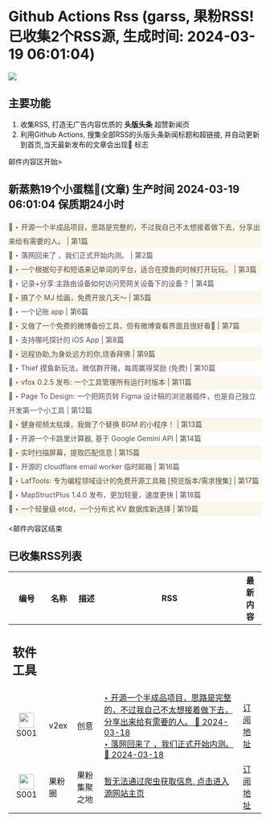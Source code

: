 # Github Actions Rss (garss, 果粉RSS! 已收集2个RSS源, 生成时间: 2024-03-19 06:01:04)

![](https://cdn.jsdelivr.net/gh/xinkeji/garss/_media/ga-rss.png)



## 主要功能
1. 收集RSS, 打造无广告内容优质的 **头版头条** 超赞新闻页
2. 利用Github Actions, 搜集全部RSS的头版头条新闻标题和超链接, 并自动更新到首页,当天最新发布的文章会出现🌈 标志

邮件内容区开始>
<h2>新蒸熟19个小蛋糕🍰(文章) 生产时间 2024-03-19 06:01:04 保质期24小时</h2>

<div style='line-height:3;background-color:#FAF6EA;' ><a href='https://www.v2ex.com/t/1024903#reply1' style="line-height:2;text-decoration:none;display:block;color:#584D49;">🌈 ‣ 开源一个半成品项目，思路是完整的，不过我自己不太想接着做下去，分享出来给有需要的人。 | 第1篇</a></div><div style='line-height:3;' ><a href='https://www.v2ex.com/t/1024877#reply7' style="line-height:2;text-decoration:none;display:block;color:#584D49;">🌈 ‣ 落网回来了 ，我们正式开始内测。 | 第2篇</a></div><div style='line-height:3;background-color:#FAF6EA;' ><a href='https://www.v2ex.com/t/1024709#reply32' style="line-height:2;text-decoration:none;display:block;color:#584D49;">🌈 ‣ 一个根据句子和短语来记单词的平台，适合在摸鱼的时候打开玩玩。 | 第3篇</a></div><div style='line-height:3;' ><a href='https://www.v2ex.com/t/1024882#reply1' style="line-height:2;text-decoration:none;display:block;color:#584D49;">🌈 ‣ 记录+分享:主路由设备如何访问旁网关设备下的设备？ | 第4篇</a></div><div style='line-height:3;background-color:#FAF6EA;' ><a href='https://www.v2ex.com/t/1024827#reply3' style="line-height:2;text-decoration:none;display:block;color:#584D49;">🌈 ‣ 搞了个 MJ 绘画，免费开放几天～ | 第5篇</a></div><div style='line-height:3;' ><a href='https://www.v2ex.com/t/1024624#reply24' style="line-height:2;text-decoration:none;display:block;color:#584D49;">🌈 ‣ 一个记账 app | 第6篇</a></div><div style='line-height:3;background-color:#FAF6EA;' ><a href='https://www.v2ex.com/t/1024846#reply0' style="line-height:2;text-decoration:none;display:block;color:#584D49;">🌈 ‣ 又做了一个免费的微博备份工具，但有微博查看界面且很好看🥳 | 第7篇</a></div><div style='line-height:3;' ><a href='https://www.v2ex.com/t/1024842#reply0' style="line-height:2;text-decoration:none;display:block;color:#584D49;">🌈 ‣ 支持哪吒探针的 iOS App | 第8篇</a></div><div style='line-height:3;background-color:#FAF6EA;' ><a href='https://www.v2ex.com/t/1024728#reply6' style="line-height:2;text-decoration:none;display:block;color:#584D49;">🌈 ‣ 远程协助,为身处远方的你,烧香拜佛 | 第9篇</a></div><div style='line-height:3;' ><a href='https://www.v2ex.com/t/1024757#reply7' style="line-height:2;text-decoration:none;display:block;color:#584D49;">🌈 ‣ Thief 摸鱼新玩法，微信群开赌，每周赢得奖励 (免费) | 第10篇</a></div><div style='line-height:3;background-color:#FAF6EA;' ><a href='https://www.v2ex.com/t/1024733#reply1' style="line-height:2;text-decoration:none;display:block;color:#584D49;">🌈 ‣ vfox 0.2.5 发布: 一个工具管理所有运行时版本 | 第11篇</a></div><div style='line-height:3;' ><a href='https://www.v2ex.com/t/1024565#reply13' style="line-height:2;text-decoration:none;display:block;color:#584D49;">🌈 ‣ Page To Design: 一个把网页转 Figma 设计稿的浏览器插件，也是自己独立开发第一个小工具 | 第12篇</a></div><div style='line-height:3;background-color:#FAF6EA;' ><a href='https://www.v2ex.com/t/1024725#reply0' style="line-height:2;text-decoration:none;display:block;color:#584D49;">🌈 ‣ 健身视频太枯燥，我做了个替换 BGM 的小程序！ | 第13篇</a></div><div style='line-height:3;' ><a href='https://www.v2ex.com/t/1024623#reply9' style="line-height:2;text-decoration:none;display:block;color:#584D49;">🌈 ‣ 开源一个卡路里计算器, 基于 Google Gemini API | 第14篇</a></div><div style='line-height:3;background-color:#FAF6EA;' ><a href='https://www.v2ex.com/t/1024752#reply2' style="line-height:2;text-decoration:none;display:block;color:#584D49;">🌈 ‣ 实时扫描屏幕，提取匹配信息 | 第15篇</a></div><div style='line-height:3;' ><a href='https://www.v2ex.com/t/1024649#reply8' style="line-height:2;text-decoration:none;display:block;color:#584D49;">🌈 ‣ 开源的 cloudflare email worker 临时邮箱 | 第16篇</a></div><div style='line-height:3;background-color:#FAF6EA;' ><a href='https://www.v2ex.com/t/1024625#reply1' style="line-height:2;text-decoration:none;display:block;color:#584D49;">🌈 ‣ LafTools: 专为编程领域设计的免费开源工具箱 [预览版本/需求搜集] | 第17篇</a></div><div style='line-height:3;' ><a href='https://www.v2ex.com/t/1024603#reply0' style="line-height:2;text-decoration:none;display:block;color:#584D49;">🌈 ‣ MapStructPlus 1.4.0 发布，更加轻量，速度更快 | 第18篇</a></div><div style='line-height:3;background-color:#FAF6EA;' ><a href='https://www.v2ex.com/t/1024578#reply2' style="line-height:2;text-decoration:none;display:block;color:#584D49;">🌈 ‣ 一个轻量级 etcd，一个分布式 KV 数据库新选择 | 第19篇</a></div>

<邮件内容区结束

## 已收集RSS列表

| 编号 | 名称 | 描述 | RSS | 最新内容 |
| --- | --- | --- | --- | --- |
| <h2 id="软件工具">软件工具</h2> |  |   |  |  |
| <div id="S001" style="text-align: center;"><img src="https://cdn.jsdelivr.net/gh/zhaoolee/garss/_media/favicon/S001.png" width="30px" style="width:30px;height: auto;"/><br><span>S001</span></div> | v2ex | 创意 | [‣ 开源一个半成品项目，思路是完整的，不过我自己不太想接着做下去，分享出来给有需要的人。 🌈 2024-03-18](https://www.v2ex.com/t/1024903#reply1)<br/>[‣ 落网回来了 ，我们正式开始内测。 🌈 2024-03-18](https://www.v2ex.com/t/1024877#reply7) | [订阅地址](https://www.v2ex.com/feed/tab/creative.xml) |
| <div id="S001" style="text-align: center;"><img src="https://cdn.jsdelivr.net/gh/zhaoolee/garss/_media/favicon/S001.png" width="30px" style="width:30px;height: auto;"/><br><span>S001</span></div> | 果粉圈 | 果粉集聚之地 | [暂无法通过爬虫获取信息, 点击进入源网站主页](https://g0f.cn) | [订阅地址](https://g0f.cn/rss.xml) |




